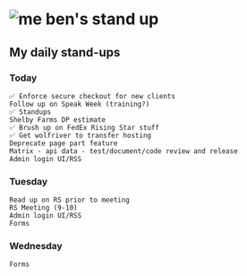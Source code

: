 # ![me](https://avatars2.githubusercontent.com/u/5232044?s=50&v=4) ben's stand up

## My daily stand-ups

### Today

    ✅ Enforce secure checkout for new clients
    Follow up on Speak Week (training?)
    ✅ Standups
    Shelby Farms DP estimate
    ✅ Brush up on FedEx Rising Star stuff
    ✅ Get wolfriver to transfer hosting
    Deprecate page part feature
    Matrix - api data - test/document/code review and release
    Admin login UI/RSS

### Tuesday

    Read up on RS prior to meeting
    RS Meeting (9-10)
    Admin login UI/RSS
    Forms
    

### Wednesday

    Forms
